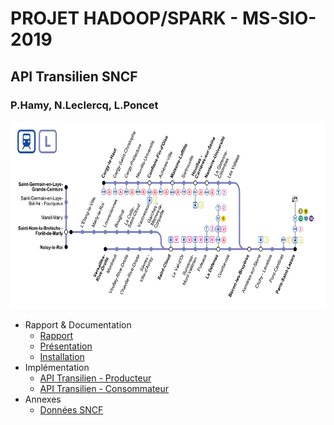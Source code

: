 # PROJET HADOOP/SPARK - MS-SIO-2019
## API Transilien SNCF
### P.Hamy, N.Leclercq, L.Poncet

<p align="center">
  <img width="700" height="300" src="./api-transilien/line-l.png">
</p>

* Rapport & Documentation
  * [Rapport](./docs/rapport/Rapport.md)
  * [Présentation](./docs/presentation/Presentation.md)
  * [Installation](./install/README.md)
* Implémentation 
  * [API Transilien - Producteur](./api-transilien/api-transilien-producer.ipynb)
  * [API Transilien - Consommateur](./api-transilien/api-transilien-consumer.ipynb)
* Annexes
  * [Données SNCF](./api-transilien/api-transilien-sncf-data.ipynb)

